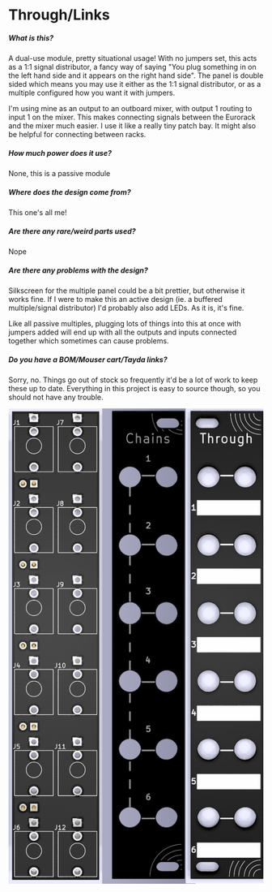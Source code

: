 # Through/Links

##### What is this?

A dual-use module, pretty situational usage! With no jumpers set, this acts as a 1:1 signal distributor, a fancy way of saying "You plug something in on the left hand side and it appears on the right hand side". The panel is double sided which means you may use it either as the 1:1 signal distributor, or as a multiple configured how you want it with jumpers.

I'm using mine as an output to an outboard mixer, with output 1 routing to input 1 on the mixer. This makes connecting signals between the Eurorack and the mixer much easier. I use it like a really tiny patch bay. It might also be helpful for connecting between racks.

##### How much power does it use?

None, this is a passive module

##### Where does the design come from?

This one's all me!

##### Are there any rare/weird parts used?

Nope

##### Are there any problems with the design?

Silkscreen for the multiple panel could be a bit prettier, but otherwise it works fine. If I were to make this an active design (ie. a buffered multiple/signal distributor) I'd probably also add LEDs. As it is, it's fine.

Like all passive multiples, plugging lots of things into this at once with jumpers added will end up with all the outputs and inputs connected together which sometimes can cause problems.

##### Do you have a BOM/Mouser cart/Tayda links?

Sorry, no. Things go out of stock so frequently it'd be a lot of work to keep these up to date. Everything in this project is easy to source though, so you should not have any trouble.

![](images/through.png)


